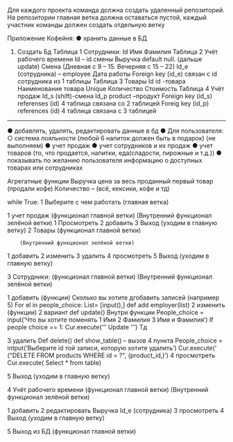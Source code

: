 Для каждого проекта команда должна создать удаленный репозиторий. На репозитории главная ветка должна оставаться пустой, каждый участник команды должен создать отдельную ветку


Приложение Кофейня:
●	хранить данные в БД 
1. Создать Бд
 	Таблица 1 Сотрудники:
Id
Имя Фамилия
Таблица 2 Учёт рабочего времени
Id – id смены
Выручка default null. (дальше update)
Смена (Дневная с 9 – 15. Вечерняя с 15 – 22)
Id_e (сотрудника) – employee
Дата работы
Foreign key (id_e) связан с id сотрудника из 1 таблицы
Таблица 3 Товары
	Id id -товара
Наименование товара Unique
Количество
Стоимость
	Таблица 4 Учёт продаж
		Id_s (shift)-смена
		Id_p product –продукт
		Foreign key (id_s) referenses (id) 4 таблица связана со 2 таблицей
		Foreig key (id_p) references (id) 4 таблица связана с 3 таблицей


---------------------------------------------------------------------------------------------------------------------------

●	добавлять, удалять, редактировать данные в бд
●	Для пользователя:
○	система лояльности (любой 6 напиток должен быть в подарок) (не выполняем)
●	учет продаж 
●	учет сотрудников и их продаж
●	учет товаров (то, что продается, напитки, еда(сладости, пирожные и т.д.))
●	показывать по желанию пользователя информацию о доступных товарах или сотрудниках

Агрегатные функции
		Выручка цена за весь проданный первый товар (продали кофе)
		Количество – (всё, кексики, кофе и тд)



while True:
1 Выберите с чем работать (главная ветка)

1 учет продаж (функционал главной ветки)
		(Внутренний функционал зелёной ветки)
1 Просмотреть 
2 добавить
3 Выход (уходим в главную ветку)
2 Товары (функционал главной ветки)

		(Внутренний функционал зелёной ветки)
1 добавить
2 изменить
3 удалить
4 просмотреть
5 Выход (уходим в главную ветку)

3 Сотрудники: (функционал главной ветки)
	(Внутренний функционал зелёной ветки)

1 добавить (функции)
	Сколько вы хотите дгобавить записей (например 5)
		For el in people_choice:
			List= [input(),]
def add employer(list)
2 изменить (функции)
2 вариант
 	def update()
	Внутри функции
People_choice = input(‘Что вы хотите поменять
1 Имя
2 Фамилия
3 Имя и Фамилия’)
 		If people choice == 1:
			Cur.execute(‘’’
Update 
’’’)
Тд

					
3 удалить
Def delete()
def show_table() – вызов 4 пункта
People_choice = intput(‘Выберите id той записи, которую хотите удалить’)
Cur.execute(‘
("DELETE FROM products WHERE id = ?", (product_id,)’)
4 просмотреть
Cur.execute(
Select * from table)

5 Выход (уходим в главную ветку)

4 Учёт рабочего времени (функционал главной ветки)
	(Внутренний функционал зелёной ветки)

1 добавить
2 редактировать Выручка Id_e (сотрудника)
3 просмотреть
4 Выход (уходим в главную ветку)

5 Выход из БД (функционал главной ветки)
